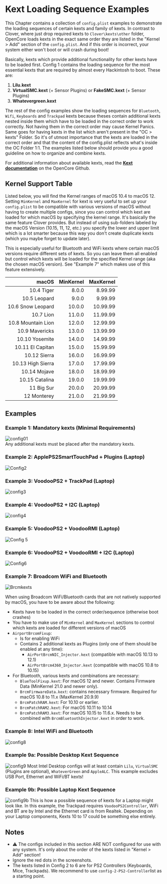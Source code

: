 # Kext Loading Sequence Examples

This Chapter contains a collection of `config.plist` examples to demonstrate the loading sequences of certain kexts and family of kexts. In contrast to Clover, where just drop required kexts to `Clover\kexts\other` folder, OpenCore loads kexts in the exact same order they are listed in the "Kernel > Add" section of the `config.plist`. And if this order is incorrect, your system either won't boot or will crash during boot!

Basically, kexts which provide additional functionality for other kexts have to be loaded first. Config 1 contains the loading sequence for the most essential kexts that are required by almost every Hackintosh to boot. These are:

1. **Lilu.kext**
2. **VirtualSMC.kext** (+ Sensor Plugins) or **FakeSMC.kext** (+ Sensor Plugins)
3. **Whatevergreen.kext**

The rest of the config examples show the loading sequences for `Bluetooth`, `Wifi`, `Keyboards` and `Trackpad` kexts because theses contain additional kexts nested inside them which have to be loaded in the correct order to work correctly. Not having them in the correct order may cause Kernel Panics. Same goes for having kexts in the list which aren't present in the "OC > kexts" Folder. So it's of utmost importance that the kexts are loaded in the correct order and that the content of the config.plist reflects what's inside the OC Folder 1:1. The examples listed below should provide you a good guideline on how to organize and combine kexts.

For additional information about available kexts, read the [**Kext documentation**](https://github.com/acidanthera/OpenCorePkg/blob/master/Docs/Kexts.md) on the OpenCore Github.

## Kernel Support Table
Listed below, you will find the Kernel ranges of macOS 10.4 to macOS 12. Setting `MinKernel` and `MaxKernel` for kext is very useful to set up your `config.plist` to be compatible with various versions of macOS without having to create multiple configs, since you can control which kext are loaded for which macOS by specifying the kernel range. It's basically the same feature Clover provides. But instead of using sub-folders labeled by the macOS Version (10.15, 11, 12, etc.) you specify the lower and upper limit which is a lot smarter because this way you don't create duplicate kexts (which you maybe forget to update later).

This is especially useful for Bluetooth and WiFi kexts where certain macOS versions require different sets of kexts. So you can leave them all enabled but control which kexts will be loaded for the specified Kernel range (aka the chosen macOS version). See "Example 7" which makes use of this feature extensively.

|macOS |MinKernel |MaxKernel
|-----:|---------:|--------:|
10.4 Tiger        |8.0.0| 	8.99.99
10.5 Leopard      |9.0.0| 	9.99.99
10.6 Snow Leopard |10.0.0| 10.99.99
10.7 Lion         |11.0.0| 11.99.99
10.8 Mountain Lion|12.0.0|	12.99.99
10.9 Mavericks    |13.0.0| 13.99.99
10.10 Yosemite    |14.0.0|	14.99.99
10.11 El Capitan  |15.0.0|	15.99.99
10.12 Sierra      |16.0.0|	16.99.99
10.13 High Sierra |17.0.0|	17.99.99
10.14 Mojave      |18.0.0|	18.99.99
10.15 Catalina    |19.0.0|	19.99.99
11 Big Sur        |20.0.0| 20.99.99
12 Monterey       |21.0.0|	21.99.99

## Examples
### Example 1: Mandatory kexts (Minimal Requirements)
![config01](https://user-images.githubusercontent.com/76865553/140840864-e7596685-d2bf-426d-af92-4f23fa01f18a.png)</br>
Any additional kexts must be placed after the mandatory kexts.
### Example 2: ApplePS2SmartTouchPad + Plugins (Laptop)
![Config2](https://user-images.githubusercontent.com/76865553/140813746-3d3ab6aa-949a-4b91-8c9b-c3dcd0fef77d.png)
### Example 3: VoodooPS2 + TrackPad (Laptop)
![config3](https://user-images.githubusercontent.com/76865553/140813775-eb6ff60f-9ec3-4c9b-a768-f5e5a9e6868e.png)
### Example 4: VoodooPS2 + I2C (Laptop)
![config4](https://user-images.githubusercontent.com/76865553/140813798-a403f299-e85d-4fed-90f7-bea045384db5.png)
### Example 5: VoodooPS2 + VoodooRMI (Laptop)
![Config 5](https://user-images.githubusercontent.com/76865553/140813835-d9cd3e9c-ee55-43f1-b33f-2ae292b53b17.png)
### Example 6: VoodooPS2 + VoodooRMI + I2C (Laptop)
![Config6](https://user-images.githubusercontent.com/76865553/140813861-4ffce7a5-d636-4bec-a496-cefe85b2a9a0.png)
### Example 7: Broadcom WiFi and Bluetooth 
![Brcmkexts](https://user-images.githubusercontent.com/76865553/161415791-dbe0356d-a5d5-4bb5-9cad-98efbbaf782a.png)

When using Broadcom WiFi/Bluetooth cards that are not natively supported by macOS, you have to be aware about the following:

- Kexts have to be loaded in the correct order/sequence (otherwise boot crashes)
- You have to make use of `MinKernel` and `MaxKernel` sections to control which kexts are loaded for different versions of macOS 
- `AirportBrcomFixup`:
	- Is for enabling WiFi
	- Contains 2 additional kexts as Plugins (only one of them should be enabled at any time):
		- `AirPortBrcmNIC_Injector.kext` (compatible with macOS 10.13 to 12.1)
		- `AirPortBrcm4360_Injector.kext` (compatible with macOS 10.8 to 10.15)
- For Bluetooth, various kexts and combinations are necessary:
	- `BlueToolFixup.kext`: For macOS 12 and newer. Contains Firmware Data (MinKernel 21.0 and newer only).
	- `BrcmFirmwareData.kext`: contains necessary firmware. Required for macOS 10.8 to 11.x (MaxKernel 20.9.9)
	- `BrcmPatchRAM.kext`: For 10.10 or earlier.
	- `BrcmPatchRAM2.kext`: For macOS 10.11 to 10.14
	- `BrcmPatchRAM3.kext`: For macOS 10.15 to 11.6.x. Needs to be combined with `BrcmBluetoothInjector.kext` in order to work.

### Example 8: Intel WiFi and Bluetooth 
![config8](https://user-images.githubusercontent.com/76865553/140813902-8f5cedb0-4fd6-4736-ab69-c5e6f3a63fdb.png)
### Example 9a: Possible Desktop Kext Sequence
![config9](https://user-images.githubusercontent.com/76865553/140826181-073a2204-aacb-435e-970c-1823cd2786d1.png)
Most Intel Desktop configs will at least contain `Lilu`, `VirtualSMC` (Plugins are optional), `WhateverGreen` and `AppleALC`. This example excludes USB Port, Ethernet and WiFi/BT kexts!
### Example 9b: Possible Laptop Kext Sequence
![config9b](https://user-images.githubusercontent.com/76865553/140829571-525840b9-f7e5-4abb-8cd9-3aa0e31867a9.png)
This is how a possible sequence of kexts for a Laptop might look like. In this example, the Trackpad requires `VoodooPS2Controller`, WiFi and BT are by Intel and the Ethernet card is from Realtek. Depending on your Laptop components, Kexts 10 to 17 could be something else entirely.

## Notes
- :warning: The configs included in this section ARE NOT configured for use with any system. It's only about the order of the kexts listed in "Kernel > Add" section!
- Ignore the red dots in the screenshots. 
- The kexts listed in Config 2 to 6 are for PS2 Controllers (Keyboards, Mice, Trackpads). We recommend to use `config-2-PS2-Controller`list as a starting point.
